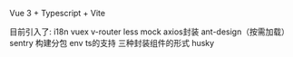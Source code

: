 Vue 3 + Typescript + Vite

目前引入了:
i18n
vuex
v-router
less
mock
axios封装
ant-design（按需加载）
sentry
构建分包
env
ts的支持
三种封装组件的形式
husky
